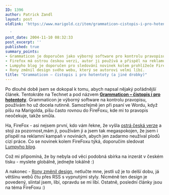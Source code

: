 ```yaml
---
ID: 1396
author: Patrick Zandl
layout: post
oldlink: 'https://www.marigold.cz/item/grammaticon-cistopis-i-pro-hotentoty-a-jine-drobky

  '
post_date: 2004-11-10 08:32:33
post_excerpt: ''
published: true
summary_points:
- Grammaticon je doporučen jako výborný software pro kontrolu pravopisu ve Wordu.
- Firefox má ostrou českou verzi, autor ji používá a přispěl na reklamu.
- Lumpyho blog je doporučen pro sledování novinek kolem prohlížeče Firefox.
- Rony změnil design svého webu, který se autorovi velmi líbí.
title: "Grammaticon – čistopis i pro hotentoty (a jiné drobky)"
---
```


<p>
Po dlouhé době jsem se dokopal k tomu, abych napsal nějaký pořádnější článek. Tentokráte na Technet a pod názvem <b><a href="http://technet.idnes.cz/sw/sw_kancelar/grammaticon041027.html">Grammaticon – čistopis i pro hotentoty</a></b>. Grammaticon je výborný software na kontrolu pravopisu, používám ho už docela rutinně. Samozřejmě jen při psaní ve Wordu, když píšu na Marigolda, píšu často rovnou do FireFoxu, kde mi to pravopis neočekuje, takže smůla. </p>

<p>
Ha, FireFox - asi nejsem první, kdo vám řekne, že vyšla <a href="http://www.czilla.cz/">ostrá česká verze</a> a stojí za pozornost,mám ji, používám ji a jsem tak megaspokojen, že jsem i přispěl na reklamní kampaň v novinách, abych jen zadarmo neužíval plodů cizí práce. Co se novinek kolem FireFoxu týká, doporučím sledovat <a href="http://lumpy.kbx.cz/">Lumpyho blog</a>.</p>

<p>
Což mi připomíná, že by nebyla od věci podobná sbírka na inzerát v českém tisku - myslete globálně, jednejte lokálně :)</p>

<p>
A nakonec - <a href="http://spravodaj.madaj.net/">Rony změnil design</a>, netlučte mne, jestli už je to delší dobu, já většinu webů čtu přes RSS s vypnutými styly. Nicméně ten design je povedený, slintal jsem, líbí, opravdu se mi líbí. Ostatně, poslední články jsou na téma FireFoxu :)
</p>